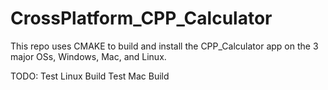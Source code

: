 # CrossPlatform_CPP_Calculator
This repo uses CMAKE to build and install the CPP_Calculator app on the 3 major OSs, Windows, Mac, and Linux.

TODO: 
Test Linux Build
Test Mac Build
